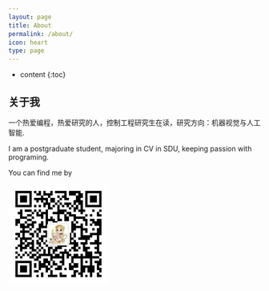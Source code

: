 ```yaml
---
layout: page
title: About
permalink: /about/
icon: heart
type: page
---
```


* content
{:toc}

## 关于我

一个热爱编程，热爱研究的人，控制工程研究生在读，研究方向：机器视觉与人工智能.

I am a postgraduate student, majoring in CV in SDU,  keeping passion with programing. 

You can find me by

<img src="/images/wechat_me.jpg" width="200" />